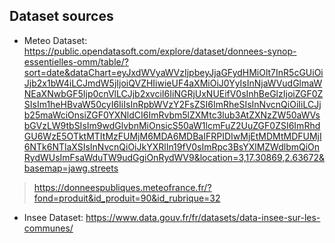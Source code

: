 


## Dataset sources

* Meteo Dataset: https://public.opendatasoft.com/explore/dataset/donnees-synop-essentielles-omm/table/?sort=date&dataChart=eyJxdWVyaWVzIjpbeyJjaGFydHMiOlt7InR5cGUiOiJjb2x1bW4iLCJmdW5jIjoiQVZHIiwieUF4aXMiOiJ0YyIsInNjaWVudGlmaWNEaXNwbGF5Ijp0cnVlLCJjb2xvciI6IiNGRjUxNUEifV0sInhBeGlzIjoiZGF0ZSIsIm1heHBvaW50cyI6IiIsInRpbWVzY2FsZSI6ImRheSIsInNvcnQiOiIiLCJjb25maWciOnsiZGF0YXNldCI6ImRvbm5lZXMtc3lub3AtZXNzZW50aWVsbGVzLW9tbSIsIm9wdGlvbnMiOnsicS50aW1lcmFuZ2UuZGF0ZSI6ImRhdGU6WzE5OTktMTItMzFUMjM6MDA6MDBaIFRPIDIwMjEtMDMtMDFUMjI6NTk6NTlaXSIsInNvcnQiOiJkYXRlIn19fV0sImRpc3BsYXlMZWdlbmQiOnRydWUsImFsaWduTW9udGgiOnRydWV9&location=3,17.30869,2.63672&basemap=jawg.streets
> https://donneespubliques.meteofrance.fr/?fond=produit&id_produit=90&id_rubrique=32
* Insee Dataset: https://www.data.gouv.fr/fr/datasets/data-insee-sur-les-communes/